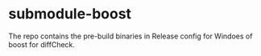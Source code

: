 # submodule-boost
The repo contains the pre-build binaries in Release config for Windoes of boost for diffCheck.
